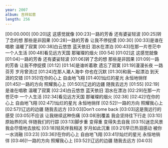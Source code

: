 ```yaml
---
year: 2007
album: 吉祥如意
length: 256
---
```

[00:00.000]
[00:20]这 这感觉就像
[00:23]一路的芳香 还有婆娑轻波
[00:25]转了念的想 那些是非因果
[00:28]一路的芳香 让我不停捉摸
[00:30]
[00:33]是谁在唱歌 温暖了寂寞
[00:38]白云悠悠 蓝天依旧 泪水在漂泊
[00:43]在那一片苍茫中 一个人生活
[00:48]看见远方天国 那璀璨的烟火
[00:54]
[01:02]这 这感觉就像
[01:04]一路的芳香 还有婆娑轻波
[01:06]转了念的想 那些是非因果
[01:09]一路的芳香 让我不停捉摸
[01:12]
[01:14]是谁听着歌 遗忘了寂寞
[01:19]漫漫长夜 一路芬芳 岁月曾流过
[01:24]在那人潮人海中 你也在沉默
[01:30]和我一起漂泊 到天涯的交错
[01:35]!在你的心上 自由地飞翔
[01:40]!灿烂的星光 永恒地徜徉
[01:45]!一路的方向 照耀我心上
[01:50]!辽远的边疆 随我去远方
[01:55]
[02:19]是谁在唱歌 温暖了寂寞
[02:24]白云悠悠 蓝天依旧 泪水在漂泊
[02:29]在那一片苍茫中 一个人生活
[02:34]看见远方天国 那璀璨的烟火
[02:38]
[02:42]!在你的心上 自由地飞翔
[02:47]!灿烂的星光 永恒地徜徉
[02:52]!一路的方向 照耀我心上
[02:57]!辽远的边疆 随我去远方
[03:03]Don’t come back
[03:03]这是我远行的感受
[03:05]不应该 让我继续这种伤痛
[03:08]别覆盖 我会坚持往下行走
[03:10]原始界的风 伴随我们的行踪
[03:13]脚步重 变得重 变得失去自我
[03:15]迷恋风景 我会尽情地去放松
[03:18]轻风伴我相送 岁月如此沉重
[03:21]早已热泪感动 被你一水消融
[03:23]
[03:36]!在你的心上 自由地飞翔
[03:41]!灿烂的星光 永恒地徜徉
[03:46]!一路的方向 照耀我心上
[03:52]!辽远的边疆 随我去远方
[04:03]
